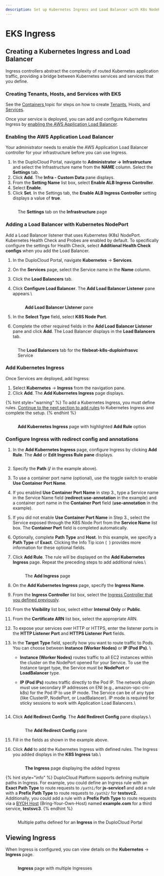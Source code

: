 ```yaml
---
description: Set up Kubernetes Ingress and Load Balancer with K8s NodePort
---
```


# EKS Ingress

## Creating a Kubernetes Ingress and Load Balancer

Ingress controllers abstract the complexity of routed Kubernetes application traffic, providing a bridge between Kubernetes services and services that you define.

### Creating Tenants, Hosts, and Services with EKS

See the [Containers ](../../overview/aws-services/containers/)topic for steps on how to create [Tenants](../../welcome-to-duplocloud/application-focussed-interface/duplocloud-common-components/tenant.md), Hosts, and [Services](../../welcome-to-duplocloud/application-focussed-interface/duplocloud-common-components/app-service-and-cloud-services.md).

Once your service is deployed, you can add and configure Kubernetes Ingress by [enabling the AWS Application Load Balancer](adding-ingress.md#enabling-the-aws-application-load-balancer).

### Enabling the AWS Application Load Balancer&#x20;

Your administrator needs to enable the AWS Application Load Balancer controller for your infrastructure before you can use Ingress.

1. In the DuploCloud Portal, navigate to **Administrator ->** **Infrastructure** and select the Infrastructure name from the **NAME** column. Select the **Settings** tab.
2. Click **Add**. The **Infra - Custom Data** pane displays.
3. From the **Setting Name** list box, select **Enable ALB Ingress Controller**.
4. Select **Enable**.
5. Click **Set**. In the Settings tab, the **Enable ALB Ingress Controller** setting displays a value of **true**.&#x20;

<figure><img src="../../.gitbook/assets/k8aws10.png" alt=""><figcaption><p>The <strong>Settings</strong> tab on the <strong>Infrastructure</strong> page</p></figcaption></figure>

### Adding a Load Balancer with Kubernetes NodePort

Add a Load Balancer listener that uses Kubernetes (K8s) NodePort. Kubernetes Health Check and Probes are enabled by default. To specifically configure the settings for Health Check, select **Additional Health Check configs** when you add the Load Balancer.

1. In the DuploCloud Portal, navigate **Kubernetes** -> **Services**.
2. On the **Services** page, select the Service name in the **Name** column.
3. Click the **Load Balancers** tab.
4.  Click **Configure Load Balancer**. The **Add Load Balancer Listener** pane appears.\


    <div align="left">

    <figure><img src="../../.gitbook/assets/k8aws.png" alt=""><figcaption><p><strong>Add Load Balancer LIstener</strong> pane</p></figcaption></figure>

    </div>


5. In the **Select Type** field, select **K8S Node Port**.&#x20;
6. Complete the other required fields in the **Add Load Balancer Listener** pane and click **Add**. The Load Balancer displays in the **Load Balancers** tab.

<figure><img src="../../.gitbook/assets/screenshot-nimbusweb.me-2024.02.16-14_44_43.png" alt=""><figcaption><p>The <strong>Load Balancers</strong> tab for the <strong>filebeat-k8s-duploinfrasvc</strong> Service</p></figcaption></figure>

### Add Kubernetes Ingress

Once Services are deployed, add Ingress:

1. Select **Kubernetes** -> **Ingress** from the navigation pane.
2. Click **Add**. The **Add Kubernetes Ingress** page displays.

{% hint style="warning" %}
To add a Kubernetes Ingress, you must define rules. [Continue to the next section to add rules](adding-ingress.md#add-rules-to-kubernetes-ingress-and-complete-ingress-setup) to Kubernetes Ingress and complete the setup.&#x20;
{% endhint %}

<figure><img src="../../.gitbook/assets/screenshot-nimbusweb.me-2024.02.16-14_50_26.png" alt=""><figcaption><p><strong>Add Kubernetes Ingress</strong> page with highlighted <strong>Add Rule</strong> option</p></figcaption></figure>

### Configure Ingress with redirect config and annotations

1. In the **Add Kubernetes Ingress** page, configure Ingress by clicking **Add Rule**. The **Add** or **Edit Ingress Rule pane** displays.&#x20;

<div align="left">

<figure><img src="../../.gitbook/assets/ingress edit shot (1).png" alt=""><figcaption></figcaption></figure>

</div>

2. Specify the **Path** (**/** in the example above).
3. To use a container port name (optional), use the toggle switch to enable **Use Container Port Name**.
4. If you enabled **Use Container Port Name** in step 3., type a Service name in the Service Name field (**redirect:use-annotation** in the example) and a container port name in the **Container Port** field (**use-annotation** in the example). &#x20;
5. If you did not enable **Use Container Port Name** in Step 3., select the Service exposed through the K8S Node Port from the **Service Name** list box. The **Container Port** field is completed automatically.
6. Optionally, complete **Path Type** and **Host**. In this example, we specify a **Path Type** of **Exact**. Clicking the Info Tip icon ( <img src="../../.gitbook/assets/info_tip_black (1).png" alt="" data-size="line"> ) provides more information for these optional fields.
7.  Click **Add Rule**. The rule will be displayed on the **Add Kubernetes Ingress** page. Repeat the preceding steps to add additional rules.\


    <figure><img src="../../.gitbook/assets/screenshot-nimbusweb.me-2024.03.04-15_57_54.png" alt=""><figcaption><p>The <strong>Add Ingress</strong> page</p></figcaption></figure>
8. On the **Add Kubernetes Ingress** page, specify the **Ingress Name**.
9. From the **Ingress Controller** list box, select the [Ingress Controller that you defined previously](adding-ingress.md#enabling-the-aws-application-load-balancer).
10. From the **Visibility** list box, select either **Internal Only** or **Public**.&#x20;
11. From the **Certificate ARN** list box, select the appropriate ARN.
12. To expose your services over HTTP or HTTPS, enter the listener ports in the **HTTP Listener Port** and **HTTPS Listener Port** fields.&#x20;
13. In the **Target Type** field, specify how you want to route traffic to Pods. You can choose between **Instance (Worker Nodes)** or **IP (Pod IPs)**. \


    * **Instance (Worker Nodes)** routes traffic to all EC2 instances within the cluster on the NodePort opened for your Service. To use the Instance target type, the Service must be **NodePort** or **LoadBalancer** type.
    *   **IP (Pod IPs)** routes traffic directly to the Pod IP. The network plugin must use secondary IP addresses on ENI (e.g., amazon-vpc-cni-k8s) for the Pod IP to use IP mode. The Service can be of any type (like ClusterIP, NodePort, or LoadBalancer). IP mode is required for sticky sessions to work with Application Load Balancers.\


        <div align="left">

        <figure><img src="../../.gitbook/assets/Ingress target type (2).png" alt=""><figcaption></figcaption></figure>

        </div>


14. Click **Add Redirect Config**. The **Add Redirect Config** pane displays.\


    <div align="left">

    <figure><img src="../../.gitbook/assets/redirect config.png" alt=""><figcaption><p>The <strong>Add Redirect Config</strong> pane</p></figcaption></figure>

    </div>
15. Fill in the fields as shown in the example above.&#x20;
16. Click **Add** to add the Kubernetes Ingress with defined rules. The Ingress you added displays in the **K8S Ingress** tab.\


    <figure><img src="../../.gitbook/assets/screenshot-nimbusweb.me-2024.02.16-14_57_51.png" alt=""><figcaption><p> <strong>The Ingress</strong> page displaying the added Ingress</p></figcaption></figure>



{% hint style="info" %}
DuploCloud Platform supports defining multiple paths in Ingress. For example, you could define an Ingress rule with an **Exact Path Type** to route requests to `/path1/`for **js-service1** and add a rule with a **Prefix Path Type** to route requests to `/path2/` for **testsvc2.** Additionally, you could add a rule with a **Prefix Path Type** to route requests via a [BYOH Host](../../extras-overview/byoh.md) (Bring-Your-Own-Host) named **example.com** for a third service, **testsvc3**.
{% endhint %}

<figure><img src="../../.gitbook/assets/screenshot-nimbusweb.me-2024.02.16-15_02_12.png" alt=""><figcaption><p>Multiple paths defined for an <strong>Ingress</strong> in the DuploCloud Portal</p></figcaption></figure>

## Viewing Ingress

When Ingress is configured, you can view details on the **Kubernetes** -> **Ingress** page.&#x20;

<figure><img src="../../.gitbook/assets/screenshot-nimbusweb.me-2024.02.16-15_06_22.png" alt=""><figcaption><p> <strong>Ingress</strong> page with multiple Ingresses</p></figcaption></figure>



